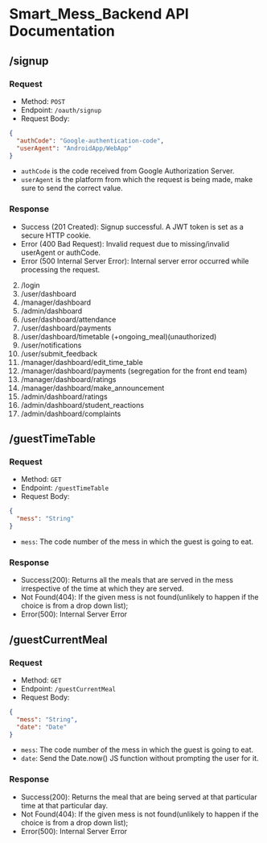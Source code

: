 # Smart_Mess_Backend API Documentation

## /signup

### Request

- Method: `POST`
- Endpoint: `/oauth/signup`
- Request Body:

```json
{
  "authCode": "Google-authentication-code",
  "userAgent": "AndroidApp/WebApp"
}
```

- `authCode` is the code received from Google Authorization Server.
- `userAgent` is the platform from which the request is being made, make sure to send the correct value.

### Response

- Success (201 Created): Signup successful. A JWT token is set as a secure HTTP cookie.
- Error (400 Bad Request): Invalid request due to missing/invalid userAgent or authCode.
- Error (500 Internal Server Error): Internal server error occurred while processing the request.

2. /login
3. /user/dashboard
4. /manager/dashboard
5. /admin/dashboard
6. /user/dashboard/attendance
7. /user/dashboard/payments
8. /user/dashboard/timetable (+ongoing_meal)(unauthorized)
9. /user/notifications
10. /user/submit_feedback
11. /manager/dashboard/edit_time_table
12. /manager/dashboard/payments (segregation for the front end team)
13. /manager/dashboard/ratings
14. /manager/dashboard/make_announcement
15. /admin/dashboard/ratings
16. /admin/dashboard/student_reactions
17. /admin/dashboard/complaints

## /guestTimeTable

### Request

- Method: `GET`
- Endpoint: `/guestTimeTable`
- Request Body:

```json
{
  "mess": "String"
}
```

- `mess`: The code number of the mess in which the guest is going to eat.

### Response

- Success(200): Returns all the meals that are served in the mess irrespective of the time at which they are served.
- Not Found(404): If the given mess is not found(unlikely to happen if the choice is from a drop down list);
- Error(500): Internal Server Error

## /guestCurrentMeal

### Request

- Method: `GET`
- Endpoint: `/guestCurrentMeal`
- Request Body:

```json
{
  "mess": "String",
  "date": "Date"
}
```

- `mess`: The code number of the mess in which the guest is going to eat.
- `date`: Send the Date.now() JS function without prompting the user for it.

### Response

- Success(200): Returns the meal that are being served at that particular time at that particular day.
- Not Found(404): If the given mess is not found(unlikely to happen if the choice is from a drop down list);
- Error(500): Internal Server Error
